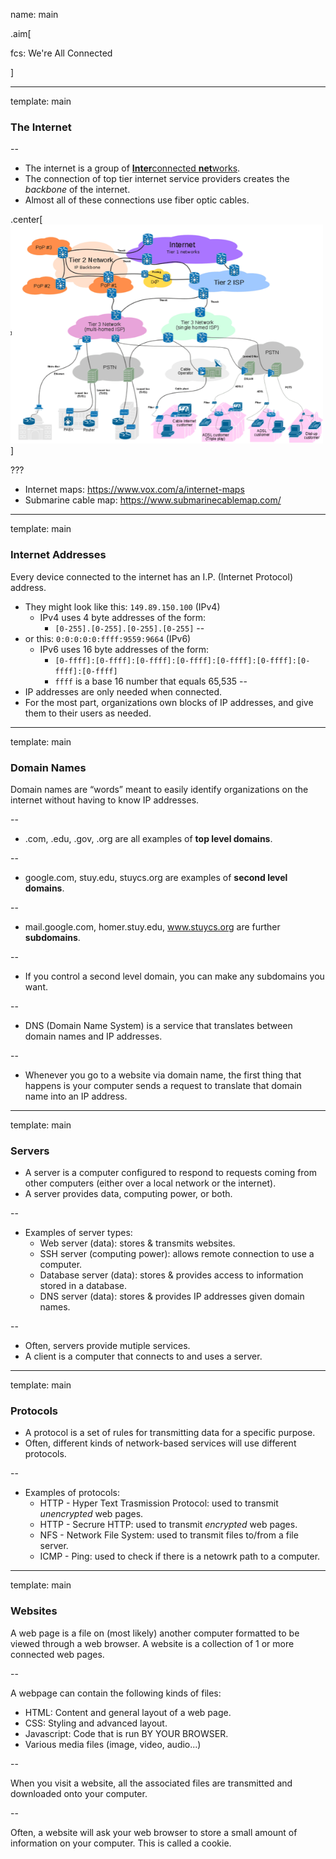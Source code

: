 name: main

.aim[<div>
fcs: We're All Connected
</div>]


---
template: main

### The Internet

--
- The internet is a group of [**Inter**connected **net**works](https://www.vox.com/a/internet-maps).
- The connection of top tier internet service providers creates the _backbone_ of the internet.
- Almost all of these connections use fiber optic cables.


.center[<img src="img/internet.png" height="350px">]

???

* Internet maps: https://www.vox.com/a/internet-maps
* Submarine cable map: https://www.submarinecablemap.com/

---
template: main

### Internet Addresses
Every device connected to the internet has an I.P. (Internet Protocol) address.
- They might look like this: `149.89.150.100`  (IPv4)
  - IPv4 uses 4 byte addresses of the form:
    - `[0-255].[0-255].[0-255].[0-255]`
--
- or this: `0:0:0:0:0:ffff:9559:9664` (IPv6)
  - IPv6 uses 16 byte addresses of the form:
    - `[0-ffff]:[0-ffff]:[0-ffff]:[0-ffff]:[0-ffff]:[0-ffff]:[0-ffff]:[0-ffff]`
    - `ffff` is a base 16 number that equals 65,535
--
- IP addresses are only needed when connected.
- For the most part, organizations own blocks of IP addresses, and give them to their users as needed.

---
template: main

### Domain Names
Domain names are “words” meant to easily identify organizations on the internet without having to know IP addresses.

--
- .com, .edu, .gov, .org are all examples of __top level domains__.

--
- google.com, stuy.edu, stuycs.org are examples of __second level domains__.

--
- mail.google.com, homer.stuy.edu, www.stuycs.org are further __subdomains__.

--
  - If you control a second level domain, you can make any subdomains you want.

--
- DNS (Domain Name System) is a service that translates between domain names and IP addresses.

--
  - Whenever you go to a website via domain name, the first thing that happens is your computer sends a request to translate that domain name into an IP address.

---
template: main

### Servers
- A server is a computer configured to respond to requests coming from other computers (either over a local network or the internet).
- A server provides data, computing power, or both.

--
- Examples of server types:
  - Web server (data): stores & transmits websites.
  - SSH server (computing power): allows remote connection to use a computer.
  - Database server (data): stores & provides access to information stored in a database.
  - DNS server (data): stores & provides IP addresses given domain names.

--
- Often, servers provide mutiple services.
- A client is a computer that connects to and uses a server.

---
template: main

### Protocols
- A protocol is a set of rules for transmitting data for a specific purpose.
- Often, different kinds of network-based services will use different protocols.

--
- Examples of protocols:
  - HTTP - Hyper Text Trasmission Protocol: used to transmit _unencrypted_ web pages.
  - HTTP - Secrure HTTP: used to transmit _encrypted_ web pages.
  - NFS - Network File System: used to transmit files to/from a file server.
  - ICMP - Ping: used to check if there is a netowrk path to a computer.

---
template: main

### Websites
A web page is a file on (most likely) another computer formatted to be viewed through a web browser. A website is a collection of 1 or more connected web pages.

--

A webpage can contain the following kinds of files:
- HTML: Content and general layout of a web page.
- CSS: Styling and advanced layout.
- Javascript: Code that is run BY YOUR BROWSER.
- Various media files (image, video, audio...)

--

When you visit a website, all the associated files are transmitted and downloaded onto your computer.

--

Often, a website will ask your web browser to store a small amount of information on your computer. This is called a cookie.

